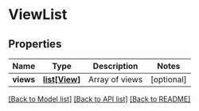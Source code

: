 # ViewList

## Properties
Name | Type | Description | Notes
------------ | ------------- | ------------- | -------------
**views** | [**list[View]**](View.md) | Array of views | [optional] 

[[Back to Model list]](../README.md#documentation-for-models) [[Back to API list]](../README.md#documentation-for-api-endpoints) [[Back to README]](../README.md)

